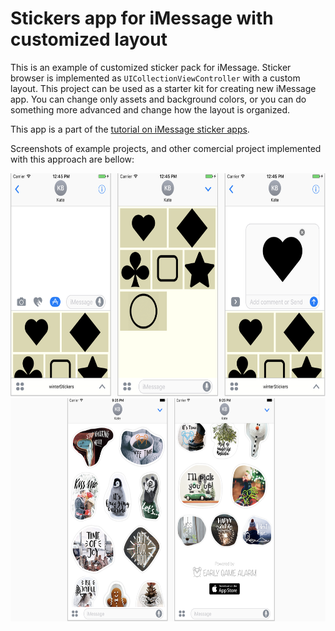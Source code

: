# Stickers app for iMessage with customized layout

This is an example of customized sticker pack for iMessage. 
Sticker browser is implemented as `UICollectionViewController` with a custom layout. 
This project can be used as a starter kit for creating new iMessage app. You can change only assets and background colors, or you can do something more advanced and change how the layout is organized.

This app is a part of the [tutorial on iMessage sticker apps](http://www.slideshare.net/JelenaKrmar/different-types-of-sticker-apps-72003132).

Screenshots of example projects, and other comercial project implemented with this approach are bellow:

<img src="https://raw.githubusercontent.com/jelenakrmar/customStickerApp/master/Screenshot1.png" width="639px" height="357px" />

<img src="https://raw.githubusercontent.com/jelenakrmar/customStickerApp/master/Screenshot2.png" width="639px" height="357px" />
